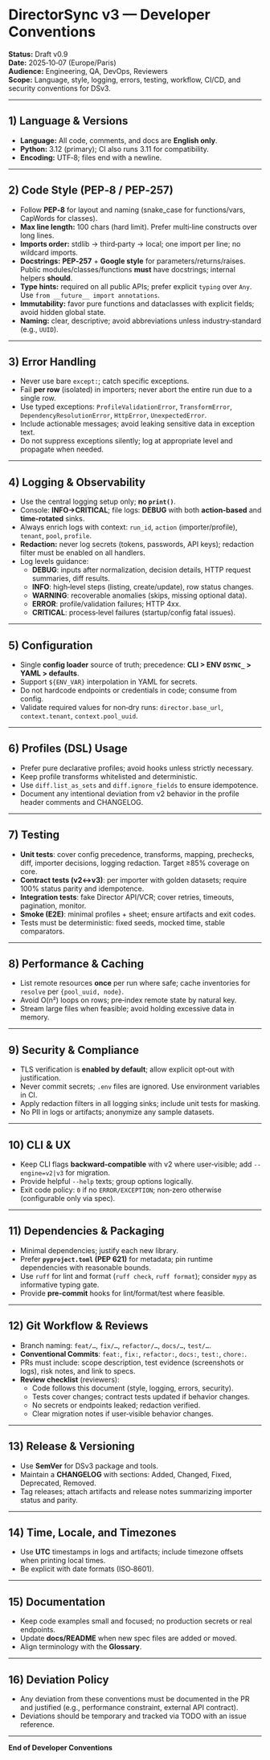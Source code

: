 # DirectorSync v3 — Developer Conventions

**Status:** Draft v0.9  
**Date:** 2025‑10‑07 (Europe/Paris)  
**Audience:** Engineering, QA, DevOps, Reviewers  
**Scope:** Language, style, logging, errors, testing, workflow, CI/CD, and security conventions for DSv3.

---

## 1) Language & Versions
- **Language:** All code, comments, and docs are **English only**.
- **Python:** 3.12 (primary); CI also runs 3.11 for compatibility.
- **Encoding:** UTF‑8; files end with a newline.

---

## 2) Code Style (PEP‑8 / PEP‑257)
- Follow **PEP‑8** for layout and naming (snake_case for functions/vars, CapWords for classes).
- **Max line length:** 100 chars (hard limit). Prefer multi‑line constructs over long lines.
- **Imports order:** stdlib → third‑party → local; one import per line; no wildcard imports.
- **Docstrings:** **PEP‑257** + **Google style** for parameters/returns/raises. Public modules/classes/functions **must** have docstrings; internal helpers **should**.
- **Type hints:** required on all public APIs; prefer explicit `typing` over `Any`. Use `from __future__ import annotations`.
- **Immutability:** favor pure functions and dataclasses with explicit fields; avoid hidden global state.
- **Naming:** clear, descriptive; avoid abbreviations unless industry‑standard (e.g., `UUID`).

---

## 3) Error Handling
- Never use bare `except:`; catch specific exceptions.
- Fail **per row** (isolated) in importers; never abort the entire run due to a single row.
- Use typed exceptions: `ProfileValidationError`, `TransformError`, `DependencyResolutionError`, `HttpError`, `UnexpectedError`.
- Include actionable messages; avoid leaking sensitive data in exception text.
- Do not suppress exceptions silently; log at appropriate level and propagate when needed.

---

## 4) Logging & Observability
- Use the central logging setup only; **no `print()`**.
- Console: **INFO→CRITICAL**; file logs: **DEBUG** with both **action‑based** and **time‑rotated** sinks.
- Always enrich logs with context: `run_id`, `action` (importer/profile), `tenant`, `pool`, `profile`.
- **Redaction:** never log secrets (tokens, passwords, API keys); redaction filter must be enabled on all handlers.
- Log levels guidance:
  - **DEBUG**: inputs after normalization, decision details, HTTP request summaries, diff results.
  - **INFO**: high‑level steps (listing, create/update), row status changes.
  - **WARNING**: recoverable anomalies (skips, missing optional data).
  - **ERROR**: profile/validation failures; HTTP 4xx.
  - **CRITICAL**: process‑level failures (startup/config fatal issues).

---

## 5) Configuration
- Single **config loader** source of truth; precedence: **CLI > ENV `DSYNC_` > YAML > defaults**.
- Support `${ENV_VAR}` interpolation in YAML for secrets.
- Do not hardcode endpoints or credentials in code; consume from config.
- Validate required values for non‑dry runs: `director.base_url`, `context.tenant`, `context.pool_uuid`.

---

## 6) Profiles (DSL) Usage
- Prefer pure declarative profiles; avoid hooks unless strictly necessary.
- Keep profile transforms whitelisted and deterministic.
- Use `diff.list_as_sets` and `diff.ignore_fields` to ensure idempotence.
- Document any intentional deviation from v2 behavior in the profile header comments and CHANGELOG.

---

## 7) Testing
- **Unit tests**: cover config precedence, transforms, mapping, prechecks, diff, importer decisions, logging redaction. Target ≥85% coverage on core.
- **Contract tests (v2↔v3)**: per importer with golden datasets; require 100% status parity and idempotence.
- **Integration tests**: fake Director API/VCR; cover retries, timeouts, pagination, monitor.
- **Smoke (E2E)**: minimal profiles + sheet; ensure artifacts and exit codes.
- Tests must be deterministic: fixed seeds, mocked time, stable comparators.

---

## 8) Performance & Caching
- List remote resources **once** per run where safe; cache inventories for `resolve` per `{pool_uuid, node}`.
- Avoid O(n²) loops on rows; pre‑index remote state by natural key.
- Stream large files when feasible; avoid holding excessive data in memory.

---

## 9) Security & Compliance
- TLS verification is **enabled by default**; allow explicit opt‑out with justification.
- Never commit secrets; `.env` files are ignored. Use environment variables in CI.
- Apply redaction filters in all logging sinks; include unit tests for masking.
- No PII in logs or artifacts; anonymize any sample datasets.

---

## 10) CLI & UX
- Keep CLI flags **backward‑compatible** with v2 where user‑visible; add `--engine=v2|v3` for migration.
- Provide helpful `--help` texts; group options logically.
- Exit code policy: `0` if no `ERROR/EXCEPTION`; non‑zero otherwise (configurable only via spec).

---

## 11) Dependencies & Packaging
- Minimal dependencies; justify each new library.
- Prefer **`pyproject.toml` (PEP 621)** for metadata; pin runtime dependencies with reasonable bounds.
- Use `ruff` for lint and format (`ruff check`, `ruff format`); consider `mypy` as informative typing gate.
- Provide **pre‑commit** hooks for lint/format/test where feasible.

---

## 12) Git Workflow & Reviews
- Branch naming: `feat/…`, `fix/…`, `refactor/…`, `docs/…`, `test/…`.
- **Conventional Commits**: `feat:`, `fix:`, `refactor:`, `docs:`, `test:`, `chore:`.
- PRs must include: scope description, test evidence (screenshots or logs), risk notes, and link to specs.
- **Review checklist** (reviewers):
  - Code follows this document (style, logging, errors, security).
  - Tests cover changes; contract tests updated if behavior changes.
  - No secrets or endpoints leaked; redaction verified.
  - Clear migration notes if user‑visible behavior changes.

---

## 13) Release & Versioning
- Use **SemVer** for DSv3 package and tools.
- Maintain a **CHANGELOG** with sections: Added, Changed, Fixed, Deprecated, Removed.
- Tag releases; attach artifacts and release notes summarizing importer status and parity.

---

## 14) Time, Locale, and Timezones
- Use **UTC** timestamps in logs and artifacts; include timezone offsets when printing local times.
- Be explicit with date formats (ISO‑8601).

---

## 15) Documentation
- Keep code examples small and focused; no production secrets or real endpoints.
- Update **docs/README** when new spec files are added or moved.
- Align terminology with the **Glossary**.

---

## 16) Deviation Policy
- Any deviation from these conventions must be documented in the PR and justified (e.g., performance constraint, external API contract).
- Deviations should be temporary and tracked via TODO with an issue reference.

---

**End of Developer Conventions**